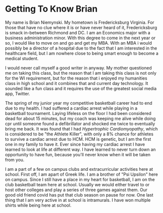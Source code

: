 # Getting To Know Brian

My name is Brian Niemynski. My hometown is Fredericksburg Virginia. For those that have no clue where it is or have never heard of it, Fredericksburg is smack in-between Richmond and DC. I am an Economics major with a business administration minor. With this degree to come in the next year or so, I would like to move on and go and get my MBA. With an MBA i would possibly be a director of a hospital due to the fact that I am interested in the healthcare field, but I am nowhere close to being smart enough to become a medical student.

I would never call myself a good writer in anyway. My mother questioned me on taking this class, but the reason that I am taking this class is not only for the WI requirement, but for the reason that i enjoyed my humanities class in high school and it combines that and current day technology. It sounded like a fun class and it requires the use of the greatest social media app, Twitter.

The spring of my junior year my competitive basketball career had to end due to my health. I had suffered a cardiac arrest while playing in a basketball tournament. Laying lifeless on the floor I had been considered dead for about 15 minutes, but my coach was keeping me alive while doing cpr until someone found a defibrillator and shocked me twice to eventually bring me back. It was found that I had _Hypertrophic Cardiomyopathy_, which is considered to be "the Athlete Killer", with only a 8% chance for athletes to survive a cardiac arrest due to HCM. HCM is genetic, but I am the first one in my family to have it. Ever since having my cardiac arrest I have learned to look at life at different way. I have learned to never turn down an opportunity to have fun, because you'll never know when it will be taken from you.

I am a part of a few on campus clubs and extracurricular activities here at school. First off, I am apart of Greek life. I am a brother of "Psi Upsilon" here on campus. Since I still have a place in my heart for basketball, I am on the club basketball team here at school. Usually we would either travel to or host other colleges and play a series of three games against them. Our good old friend covid has put that club season on pause for now. One last thing that I am very active in at school is intramurals. I have won multiple shirts while being here at school.

